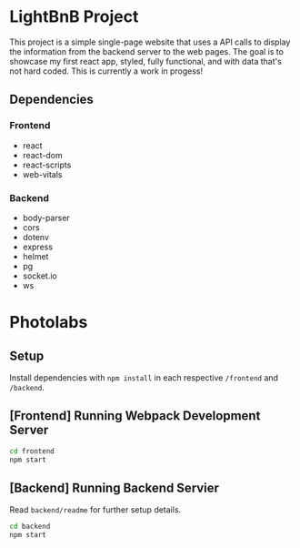 # LightBnB Project

This project is a simple single-page website that uses a API calls to display the information from the backend server to the web pages. The goal is to showcase my first react app, styled, fully functional, and with data that's not hard coded. This is currently a work in progess!

## Dependencies

### Frontend
  - react
  - react-dom
  - react-scripts
  - web-vitals
    
### Backend
  - body-parser
  - cors
  - dotenv
  - express
  - helmet
  - pg
  - socket.io
  - ws

# Photolabs

## Setup

Install dependencies with `npm install` in each respective `/frontend` and `/backend`.

## [Frontend] Running Webpack Development Server

```sh
cd frontend
npm start
```

## [Backend] Running Backend Servier

Read `backend/readme` for further setup details.

```sh
cd backend
npm start
```
